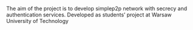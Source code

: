 The aim of the project is to develop simplep2p network with secrecy and authentication services.
Developed as students’ project at Warsaw University of Technology